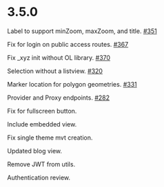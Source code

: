 # 3.5.0

Label to support minZoom, maxZoom, and title. [#351](https://github.com/GEOLYTIX/xyz/issues/351)

Fix for login on public access routes. [#367](https://github.com/GEOLYTIX/xyz/issues/367)

Fix _xyz init without OL library. [#370](https://github.com/GEOLYTIX/xyz/issues/370)

Selection without a listview. [#320](https://github.com/GEOLYTIX/xyz/issues/320)

Marker location for polygon geometries. [#331](https://github.com/GEOLYTIX/xyz/issues/331)

Provider and Proxy endpoints. [#282](https://github.com/GEOLYTIX/xyz/issues/282)

Fix for fullscreen button.

Include embedded view.

Fix single theme mvt creation.

Updated blog view.

Remove JWT from utils.

Authentication review.